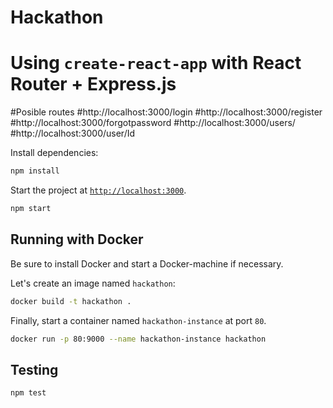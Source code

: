 # Hackathon
# Using `create-react-app` with React Router + Express.js

#Posible routes
#http://localhost:3000/login
#http://localhost:3000/register
#http://localhost:3000/forgotpassword
#http://localhost:3000/users/
#http://localhost:3000/user/Id


Install dependencies:

```sh
npm install
```

Start the project at [`http://localhost:3000`](http://localhost:3000).

```sh
npm start
```

## Running with Docker

Be sure to install Docker and start a Docker-machine if necessary.

Let's create an image named `hackathon`:

```sh
docker build -t hackathon .
```

Finally, start a container named `hackathon-instance` at port `80`.

```sh
docker run -p 80:9000 --name hackathon-instance hackathon
```

## Testing

```sh
npm test
```
